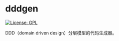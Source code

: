 # dddgen

[![License: GPL](https://img.shields.io/badge/License-GNU%20GPL-blue)](https://github.com/marlin5555/dddgen/blob/main/LICENSE)

DDD（domain driven design）分层模型的代码生成器。


